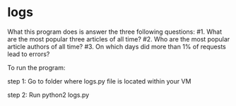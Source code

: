 # logs
What this program does is answer the three following questions:
#1. What are the most popular three articles of all time?
#2. Who are the most popular article authors of all time? 
#3. On which days did more than 1% of requests lead to errors?


To run the program:

step 1: Go to folder where logs.py file is located within your VM 

step 2: Run python2 logs.py
